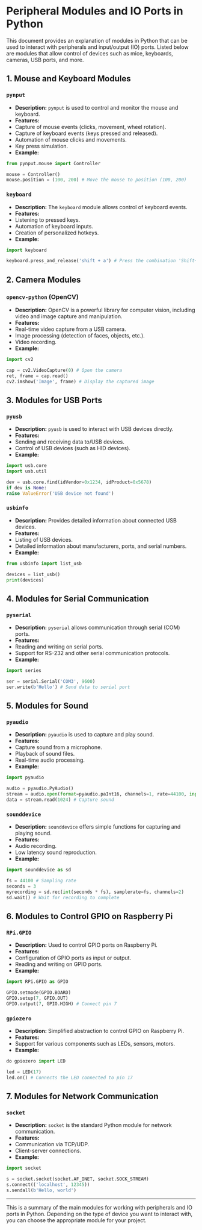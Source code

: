 # Peripheral Modules and IO Ports in Python

This document provides an explanation of modules in Python that can be used to interact with peripherals and input/output (IO) ports. Listed below are modules that allow control of devices such as mice, keyboards, cameras, USB ports, and more.

## 1. Mouse and Keyboard Modules

### **`pynput`**
- **Description:** `pynput` is used to control and monitor the mouse and keyboard.
- **Features:**
 - Capture of mouse events (clicks, movement, wheel rotation).
 - Capture of keyboard events (keys pressed and released).
 - Automation of mouse clicks and movements.
 - Key press simulation.
- **Example:**
 ```python
 from pynput.mouse import Controller

 mouse = Controller()
 mouse.position = (100, 200) # Move the mouse to position (100, 200)
 ```

### **`keyboard`**
- **Description:** The `keyboard` module allows control of keyboard events.
- **Features:**
 - Listening to pressed keys.
 - Automation of keyboard inputs.
 - Creation of personalized hotkeys.
- **Example:**
 ```python
 import keyboard

 keyboard.press_and_release('shift + a') # Press the combination 'Shift+A'
 ```

## 2. Camera Modules

### **`opencv-python` (OpenCV)**
- **Description:** OpenCV is a powerful library for computer vision, including video and image capture and manipulation.
- **Features:**
 - Real-time video capture from a USB camera.
 - Image processing (detection of faces, objects, etc.).
 - Video recording.
- **Example:**
 ```python
 import cv2

 cap = cv2.VideoCapture(0) # Open the camera
 ret, frame = cap.read()
 cv2.imshow('Image', frame) # Display the captured image
 ```

## 3. Modules for USB Ports

### **`pyusb`**
- **Description:** `pyusb` is used to interact with USB devices directly.
- **Features:**
 - Sending and receiving data to/USB devices.
 - Control of USB devices (such as HID devices).
- **Example:**
 ```python
 import usb.core
 import usb.util

 dev = usb.core.find(idVendor=0x1234, idProduct=0x5678)
 if dev is None:
 raise ValueError('USB device not found')
 ```

### **`usbinfo`**
- **Description:** Provides detailed information about connected USB devices.
- **Features:**
 - Listing of USB devices.
 - Detailed information about manufacturers, ports, and serial numbers.
- **Example:**
 ```python
 from usbinfo import list_usb

 devices = list_usb()
 print(devices)
 ```

## 4. Modules for Serial Communication

### **`pyserial`**
- **Description:** `pyserial` allows communication through serial (COM) ports.
- **Features:**
 - Reading and writing on serial ports.
 - Support for RS-232 and other serial communication protocols.
- **Example:**
 ```python
 import series

 ser = serial.Serial('COM3', 9600)
 ser.write(b'Hello') # Send data to serial port
 ```

## 5. Modules for Sound

### **`pyaudio`**
- **Description:** `pyaudio` is used to capture and play sound.
- **Features:**
 - Capture sound from a microphone.
 - Playback of sound files.
 - Real-time audio processing.
- **Example:**
 ```python
 import pyaudio

 audio = pyaudio.PyAudio()
 stream = audio.open(format=pyaudio.paInt16, channels=1, rate=44100, input=True)
 data = stream.read(1024) # Capture sound
 ```

### **`sounddevice`**
- **Description:** `sounddevice` offers simple functions for capturing and playing sound.
- **Features:**
 - Audio recording.
 - Low latency sound reproduction.
- **Example:**
 ```python
 import sounddevice as sd

 fs = 44100 # Sampling rate
 seconds = 3
 myrecording = sd.rec(int(seconds * fs), samplerate=fs, channels=2)
 sd.wait() # Wait for recording to complete
 ```

## 6. Modules to Control GPIO on Raspberry Pi

### **`RPi.GPIO`**
- **Description:** Used to control GPIO ports on Raspberry Pi.
- **Features:**
 - Configuration of GPIO ports as input or output.
 - Reading and writing on GPIO ports.
- **Example:**
 ```python
 import RPi.GPIO as GPIO

 GPIO.setmode(GPIO.BOARD)
 GPIO.setup(7, GPIO.OUT)
 GPIO.output(7, GPIO.HIGH) # Connect pin 7
 ```

### **`gpiozero`**
- **Description:** Simplified abstraction to control GPIO on Raspberry Pi.
- **Features:**
 - Support for various components such as LEDs, sensors, motors.
- **Example:**
 ```python
 do gpiozero import LED

 led = LED(17)
 led.on() # Connects the LED connected to pin 17
 ```

## 7. Modules for Network Communication

### **`socket`**
- **Description:** `socket` is the standard Python module for network communication.
- **Features:**
 - Communication via TCP/UDP.
 - Client-server connections.
- **Example:**
 ```python
 import socket

 s = socket.socket(socket.AF_INET, socket.SOCK_STREAM)
 s.connect(('localhost', 12345))
 s.sendall(b'Hello, world')
 ```

---
This is a summary of the main modules for working with peripherals and IO ports in Python. Depending on the type of device you want to interact with, you can choose the appropriate module for your project.